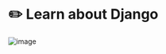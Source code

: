 # ✏️ Learn about Django 

![image](https://github.com/wnstndks/Django/assets/125172335/9b22d4b7-6bcf-4a49-aa55-482a6fa6da15)

